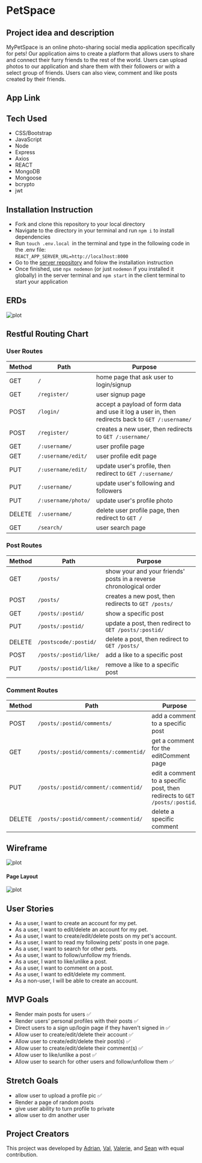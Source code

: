 # PetSpace

## Project idea and description
MyPetSpace is an online photo-sharing social media application specifically for pets!
Our application aims to create a platform that allows users to share and connect their furry friends to the rest of the world. Users can upload photos to our application and share them with their followers or with a select group of friends.
Users can also view, comment and like posts created by their friends.


## App Link


## Tech Used
- CSS/Bootstrap
- JavaScript
- Node
- Express
- Axios
- REACT
- MongoDB
- Mongoose
- bcrypto
- jwt

## Installation Instruction

* Fork and clone this repository to your local directory
* Navigate to the directory in your terminal and run ` npm i ` to install dependencies
* Run `touch .env.local `in the terminal and type in the following code in the .env file: <br/>
```REACT_APP_SERVER_URL=http://localhost:8000``` <br/>
* Go to the <a href="https://github.com/mousesaver/petspace-p3-server" target="_blank">server repository</a> and folow the installation instruction
* Once finished, use `npx nodemon` (or just `nodemon` if you installed it globally) in the server terminal and `npm start` in the client terminal to start your application
## ERDs
![plot](finalERD.png)

## Restful Routing Chart
### User Routes
| Method | Path | Purpose |
| ------ | -------------- | -------------------------------- |
| GET | `/` | home page that ask user to login/signup|
| GET | `/register/` | user signup page |
| POST | `/login/` | accept a payload of form data and use it log a user in, then redirects back to `GET /:username/` |
| POST | `/register/` | creates a new user, then redirects to `GET /:username/` |
| GET | `/:username/` | user profile page |
| GET | `/:username/edit/` | user profile edit page |
| PUT | `/:username/edit/` | update user's profile, then redirect to `GET /:username/`|
| PUT | `/:username/` | update user's following and followers|
| PUT | `/:username/photo/` | update user's profile photo|
| DELETE | `/:username/` | delete user profile page, then redirect to `GET /` |
| GET | `/search/` | user search page |

### Post Routes
| Method | Path | Purpose |
| ------ | -------------- | -------------------------------- |
| GET | `/posts/` | show your and your friends' posts in a reverse chronological order|
| POST | `/posts/` | creates a new post, then redirects to `GET /posts/` |
| GET | `/posts/:postid/` | show a specific post|
| PUT | `/posts/:postid/` | update a post, then redirect to `GET /posts/:postid/`|
| DELETE | `/postscode/:postid/` | delete a post, then redirect to `GET /posts/` |
| POST | `/posts/:postid/like/` | add a like to a specific post|
| PUT | `/posts/:postid/like/` | remove a like to a specific post|

### Comment Routes
| Method | Path | Purpose |
| ------ | -------------- | -------------------------------- |
| POST | `/posts/:postid/comments/` | add a comment to a specific post|
| GET | `/posts/:postid/comments/:commentid/` | get a comment for the editComment page|
| PUT | `/posts/:postid/comment/:commentid/` | edit a comment to a specific post, then redirects to `GET /posts/:postid/`|
| DELETE | `/posts/:postid/comment/:commentid/` | delete a specific comment|

## Wireframe
![plot](Wireframe.png)
#### Page Layout
![plot](Pagelayout.png)
## User Stories
- As a user, I want to create an account for my pet.
- As a user, I want to edit/delete an account for my pet.
- As a user, I want to create/edit/delete posts on my pet's account.
- As a user, I want to read my following pets' posts in one page.
- As a user, I want to search for other pets.
- As a user, I want to follow/unfollow my friends.
- As a user, I want to like/unlike a post.
- As a user, I want to comment on a post.
- As a user, I want to edit/delete my comment.
- As a non-user, I will be able to create an account.

## MVP Goals
- Render main posts for users ✅
- Render users' personal profiles with their posts ✅
- Direct users to a sign up/login page if they haven't signed in ✅
- Allow user to create/edit/delete their account ✅
- Allow user to create/edit/delete their post(s) ✅
- Allow user to create/edit/delete their comment(s) ✅
- Allow user to like/unlike a post ✅
- Allow user to search for other users and follow/unfollow them ✅

## Stretch Goals
- allow user to upload a profile pic ✅
- Render a page of random posts
- give user ability to turn profile to private
- allow user to dm another user

## Project Creators
This project was developed by <a href="https://github.com/AdrianRRojo" target="_blank">Adrian</a>, <a href="https://github.com/OmgValicious" target="_blank">Val</a>, <a href="https://github.com/valerieyang00" target="_blank">Valerie</a>, and <a href="https://github.com/mousesaver" target="_blank">Sean</a> with equal contribution.
